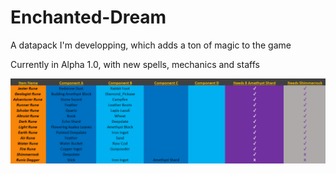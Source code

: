 # Enchanted-Dream
A datapack I'm developping, which adds a ton of magic to the game

Currently in Alpha 1.0, with new spells, mechanics and staffs

![Smithing Table Recipes](https://github.com/TheDarkWolfer/Enchanted-Dream/blob/main/Smithing_Table_Recipes.PNG)
